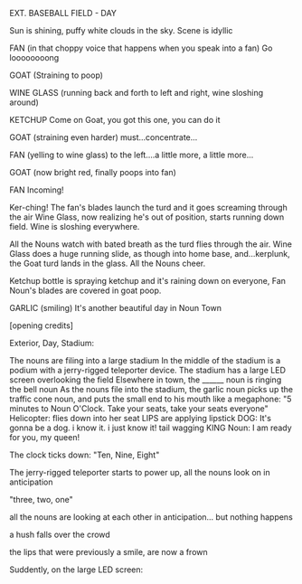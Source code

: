 EXT. BASEBALL FIELD - DAY

Sun is shining, puffy white clouds in the sky. Scene is idyllic

FAN
(in that choppy voice that happens when you speak into a fan)
Go loooooooong

GOAT
(Straining to poop)

WINE GLASS
(running back and forth to left and right, wine sloshing around)

KETCHUP
Come on Goat, you got this one, you can do it

GOAT
(straining even harder)
must...concentrate...

FAN
(yelling to wine glass)
to the left....a little more, a little more...

GOAT
(now bright red, finally poops into fan)

FAN
Incoming!

Ker-ching! The fan's blades launch the turd and it goes screaming through the air
Wine Glass, now realizing he's out of position, starts running down field. Wine is sloshing everywhere.

All the Nouns watch with bated breath as the turd flies through the air. Wine Glass does a huge running slide, as though into home base, and...kerplunk, the Goat turd lands in the glass. All the Nouns cheer.

Ketchup bottle is spraying ketchup and it's raining down on everyone, Fan Noun's blades are covered in goat poop.

GARLIC
(smiling)
It's another beautiful day in Noun Town

[opening credits]


Exterior, Day, Stadium:

The nouns are filing into a large stadium
In the middle of the stadium is a podium with a jerry-rigged teleporter device. The stadium has a large LED screen overlooking the field
Elsewhere in town, the ______ noun is ringing the bell noun 
As the nouns file into the stadium, the garlic noun picks up the traffic cone noun, and puts the small end to his mouth like a megaphone:
"5 minutes to Noun O'Clock. Take your seats, take your seats everyone"
Helicopter: flies down into her seat
LIPS are applying lipstick
DOG: It's gonna be a dog. i know it. i just know it! tail wagging
KING Noun: I am ready for you, my queen!

The clock ticks down:
"Ten, Nine, Eight"

The jerry-rigged teleporter starts to power up, all the nouns look on in anticipation

"three, two, one"

all the nouns are looking at each other in anticipation...
but nothing happens

a hush falls over the crowd

the lips that were previously a smile, are now a frown

Suddently, on the large LED screen:












